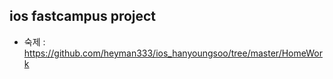 ios fastcampus project 
----
* 숙제 : https://github.com/heyman333/ios_hanyoungsoo/tree/master/HomeWork
